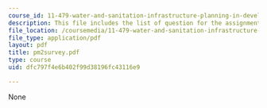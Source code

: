 ```yaml
---
course_id: 11-479-water-and-sanitation-infrastructure-planning-in-developing-countries-spring-2005
description: This file includes the list of question for the assignment survey.
file_location: /coursemedia/11-479-water-and-sanitation-infrastructure-planning-in-developing-countries-spring-2005/dfc797f4e6b402f99d38196fc43116e9_pm2survey.pdf
file_type: application/pdf
layout: pdf
title: pm2survey.pdf
type: course
uid: dfc797f4e6b402f99d38196fc43116e9

---
```

None